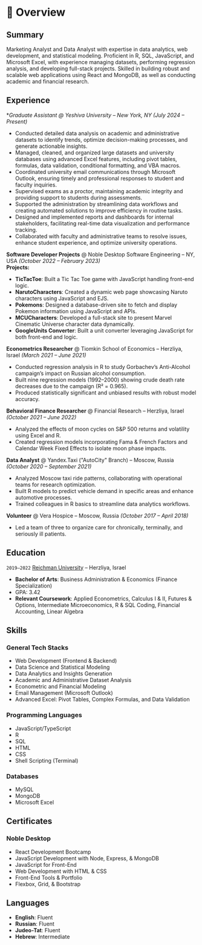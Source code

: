 # 📖 Overview

## Summary
Marketing Analyst and Data Analyst with expertise in data analytics, web development, and statistical modeling. Proficient in R, SQL, JavaScript, and Microsoft Excel, with experience managing datasets, performing regression analysis, and developing full-stack projects. Skilled in building robust and scalable web applications using React and MongoDB, as well as conducting academic and financial research.

## Experience
**Graduate Assistant @ Yeshiva University – New York, NY (July 2024 – Present)*
- Conducted detailed data analysis on academic and administrative datasets to identify trends, optimize decision-making processes, and generate actionable insights.
- Managed, cleaned, and organized large datasets and university databases using advanced Excel features, including pivot tables, formulas, data validation, conditional formatting, and VBA macros.
- Coordinated university email communications through Microsoft Outlook, ensuring timely and professional responses to student and faculty inquiries.
- Supervised exams as a proctor, maintaining academic integrity and providing support to students during assessments.
- Supported the administration by streamlining data workflows and creating automated solutions to improve efficiency in routine tasks.
- Designed and implemented reports and dashboards for internal stakeholders, facilitating real-time data visualization and performance tracking.
- Collaborated with faculty and administrative teams to resolve issues, enhance student experience, and optimize university operations.

**Software Developer Projects** @ Noble Desktop Software Engineering – NY, USA *(October 2022 – February 2023)*  
**Projects:**  
- **TicTacToe**: Built a Tic Tac Toe game with JavaScript handling front-end logic.  
- **NarutoCharacters**: Created a dynamic web page showcasing Naruto characters using JavaScript and EJS.  
- **Pokemons**: Designed a database-driven site to fetch and display Pokemon information using JavaScript and APIs.  
- **MCUCharacters**: Developed a full-stack site to present Marvel Cinematic Universe character data dynamically.  
- **GoogleUnits Converter**: Built a unit converter leveraging JavaScript for both front-end and logic.  

**Econometrics Researcher** @ Tiomkin School of Economics – Herzliya, Israel *(March 2021 – June 2021)*  
- Conducted regression analysis in R to study Gorbachev’s Anti-Alcohol campaign’s impact on Russian alcohol consumption.  
- Built nine regression models (1992–2000) showing crude death rate decreases due to the campaign (R² = 0.965).  
- Produced statistically significant and unbiased results with robust model accuracy.  

**Behavioral Finance Researcher** @ Financial Research – Herzliya, Israel *(October 2021 – June 2022)*  
- Analyzed the effects of moon cycles on S&P 500 returns and volatility using Excel and R.  
- Created regression models incorporating Fama & French Factors and Calendar Week Fixed Effects to isolate moon phase impacts.  

**Data Analyst** @ Yandex.Taxi ("AutoCity" Branch) – Moscow, Russia *(October 2020 – September 2021)*  
- Analyzed Moscow taxi ride patterns, collaborating with operational teams for research optimization.  
- Built R models to predict vehicle demand in specific areas and enhance automotive processes.  
- Trained colleagues in R basics to streamline data analytics workflows.  

**Volunteer** @ Vera Hospice – Moscow, Russia *(October 2017 – April 2018)*  
- Led a team of three to organize care for chronically, terminally, and seriously ill patients.  

## Education
`2019–2022` [Reichman University](https://www.runi.ac.il/en) – Herzliya, Israel  
- **Bachelor of Arts**: Business Administration & Economics (Finance Specialization)  
- GPA: 3.42  
- **Relevant Coursework**: Applied Econometrics, Calculus I & II, Futures & Options, Intermediate Microeconomics, R & SQL Coding, Financial Accounting, Linear Algebra  

## Skills
### General Tech Stacks
- Web Development (Frontend & Backend)
- Data Science and Statistical Modeling
- Data Analytics and Insights Generation
- Academic and Administrative Dataset Analysis
- Econometric and Financial Modeling
- Email Management (Microsoft Outlook)
- Advanced Excel: Pivot Tables, Complex Formulas, and Data Validation

### Programming Languages
- JavaScript/TypeScript
- R
- SQL
- HTML
- CSS
- Shell Scripting (Terminal)

### Databases
- MySQL
- MongoDB
- Microsoft Excel

## Certificates
### **Noble Desktop**
- React Development Bootcamp
- JavaScript Development with Node, Express, & MongoDB
- JavaScript for Front-End
- Web Development with HTML & CSS
- Front-End Tools & Portfolio
- Flexbox, Grid, & Bootstrap

## Languages
- **English**: Fluent
- **Russian**: Fluent
- **Judeo-Tat**: Fluent
- **Hebrew**: Intermediate
